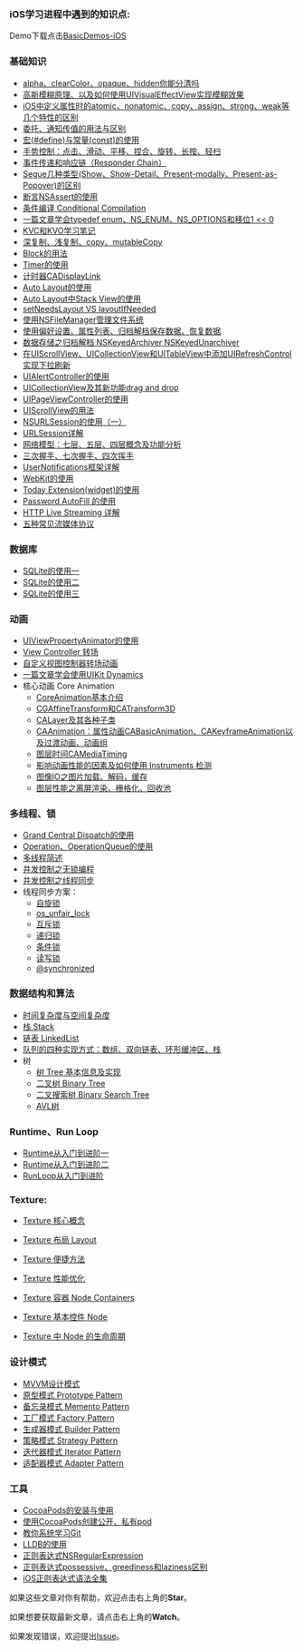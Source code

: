 ### iOS学习进程中遇到的知识点:
Demo下载点击[BasicDemos-iOS](https://github.com/pro648/BasicDemos-iOS)

### 基础知识


- [alpha、clearColor、opaque、hidden你能分清吗](https://github.com/pro648/tips/blob/master/sources/alpha%E3%80%81clearColor%E3%80%81opaque%E3%80%81hidden%E4%BD%A0%E8%83%BD%E5%88%86%E6%B8%85%E5%90%97.md)
- [高斯模糊原理、以及如何使用UIVisualEffectView实现模糊效果](https://github.com/pro648/tips/blob/master/sources/%E9%AB%98%E6%96%AF%E6%A8%A1%E7%B3%8A%E5%8E%9F%E7%90%86%E3%80%81%E4%BB%A5%E5%8F%8A%E5%A6%82%E4%BD%95%E4%BD%BF%E7%94%A8UIVisualEffectView%E5%AE%9E%E7%8E%B0%E6%A8%A1%E7%B3%8A%E6%95%88%E6%9E%9C.md)
- [iOS中定义属性时的atomic、nonatomic、copy、assign、strong、weak等几个特性的区别](https://github.com/pro648/tips/blob/master/sources/iOS%E4%B8%AD%E5%AE%9A%E4%B9%89%E5%B1%9E%E6%80%A7%E6%97%B6%E7%9A%84atomic%E3%80%81nonatomic%E3%80%81copy%E3%80%81assign%E3%80%81strong%E3%80%81weak%E7%AD%89%E5%87%A0%E4%B8%AA%E7%89%B9%E6%80%A7%E7%9A%84%E5%8C%BA%E5%88%AB.md)
- [委托、通知传值的用法与区别](https://github.com/pro648/tips/blob/master/sources/%E5%A7%94%E6%89%98%E3%80%81%E9%80%9A%E7%9F%A5%E4%BC%A0%E5%80%BC%E7%9A%84%E7%94%A8%E6%B3%95%E4%B8%8E%E5%8C%BA%E5%88%AB.md)
- [宏(#define)与常量(const)的使用](https://github.com/pro648/tips/blob/master/sources/%E5%AE%8F(%23define)%E4%B8%8E%E5%B8%B8%E9%87%8F(const)%E7%9A%84%E4%BD%BF%E7%94%A8.md)
- [手势控制：点击、滑动、平移、捏合、旋转、长按、轻扫](https://github.com/pro648/tips/blob/master/sources/%E6%89%8B%E5%8A%BF%E6%8E%A7%E5%88%B6%EF%BC%9A%E7%82%B9%E5%87%BB%E3%80%81%E6%BB%91%E5%8A%A8%E3%80%81%E5%B9%B3%E7%A7%BB%E3%80%81%E6%8D%8F%E5%90%88%E3%80%81%E6%97%8B%E8%BD%AC%E3%80%81%E9%95%BF%E6%8C%89%E3%80%81%E8%BD%BB%E6%89%AB.md)
- [事件传递和响应链（Responder Chain）](https://github.com/pro648/tips/blob/master/sources/%E4%BA%8B%E4%BB%B6%E4%BC%A0%E9%80%92%E5%92%8C%E5%93%8D%E5%BA%94%E9%93%BE%EF%BC%88Responder%20Chain%EF%BC%89.md)
- [Segue几种类型(Show、Show-Detail、Present-modally、Present-as-Popover)的区别](https://github.com/pro648/tips/blob/master/sources/Segue%E5%87%A0%E7%A7%8D%E7%B1%BB%E5%9E%8B(Show%E3%80%81Show-Detail%E3%80%81Present-modally%E3%80%81Present-as-Popover)%E7%9A%84%E5%8C%BA%E5%88%AB.md)
- [断言NSAssert的使用](https://github.com/pro648/tips/blob/master/sources/%E6%96%AD%E8%A8%80NSAssert%E7%9A%84%E4%BD%BF%E7%94%A8.md)
- [条件编译 Conditional Compilation](https://github.com/pro648/tips/blob/master/sources/%E6%9D%A1%E4%BB%B6%E7%BC%96%E8%AF%91%20Conditional%20Compilation.md)
- [一篇文章学会typedef enum、NS_ENUM、NS_OPTIONS和移位1 << 0](https://github.com/pro648/tips/blob/master/sources/%E4%B8%80%E7%AF%87%E6%96%87%E7%AB%A0%E5%AD%A6%E4%BC%9Atypedef%20enum%E3%80%81NS_ENUM%E3%80%81NS_OPTIONS%E5%92%8C%E7%A7%BB%E4%BD%8D1%20%3C%3C%200.md)
- [KVC和KVO学习笔记](https://github.com/pro648/tips/blob/master/sources/KVC%E5%92%8CKVO%E5%AD%A6%E4%B9%A0%E7%AC%94%E8%AE%B0.md)
- [深复制、浅复制、copy、mutableCopy](https://github.com/pro648/tips/blob/master/sources/%E6%B7%B1%E5%A4%8D%E5%88%B6%E3%80%81%E6%B5%85%E5%A4%8D%E5%88%B6%E3%80%81copy%E3%80%81mutableCopy.md)
- [Block的用法](https://github.com/pro648/tips/blob/master/sources/Block%E7%9A%84%E7%94%A8%E6%B3%95.md)
- [Timer的使用](https://github.com/pro648/tips/blob/master/sources/Timer%E7%9A%84%E4%BD%BF%E7%94%A8.md)
- [计时器CADisplayLink](https://github.com/pro648/tips/blob/master/sources/%E8%AE%A1%E6%97%B6%E5%99%A8CADisplayLink.md)
- [Auto Layout的使用](https://github.com/pro648/tips/blob/master/sources/Auto%20Layout%E7%9A%84%E4%BD%BF%E7%94%A8.md)
- [Auto Layout中Stack View的使用](https://github.com/pro648/tips/blob/master/sources/Auto%20Layout%E4%B8%ADStack%20View%E7%9A%84%E4%BD%BF%E7%94%A8.md)
- [setNeedsLayout VS layoutIfNeeded](https://github.com/pro648/tips/blob/master/sources/setNeedsLayout%20VS%20layoutIfNeeded.md)
- [使用NSFileManager管理文件系统](https://github.com/pro648/tips/blob/master/sources/%E4%BD%BF%E7%94%A8NSFileManager%E7%AE%A1%E7%90%86%E6%96%87%E4%BB%B6%E7%B3%BB%E7%BB%9F.md)
- [使用偏好设置、属性列表、归档解档保存数据、恢复数据](https://github.com/pro648/tips/blob/master/sources/%E4%BD%BF%E7%94%A8%E5%81%8F%E5%A5%BD%E8%AE%BE%E7%BD%AE%E3%80%81%E5%B1%9E%E6%80%A7%E5%88%97%E8%A1%A8%E3%80%81%E5%BD%92%E6%A1%A3%E8%A7%A3%E6%A1%A3%E4%BF%9D%E5%AD%98%E6%95%B0%E6%8D%AE%E3%80%81%E6%81%A2%E5%A4%8D%E6%95%B0%E6%8D%AE.md)
- [数据存储之归档解档 NSKeyedArchiver NSKeyedUnarchiver](https://github.com/pro648/tips/blob/master/sources/%E6%95%B0%E6%8D%AE%E5%AD%98%E5%82%A8%E4%B9%8B%E5%BD%92%E6%A1%A3%E8%A7%A3%E6%A1%A3%20NSKeyedArchiver%20NSKeyedUnarchiver.md)
- [在UIScrollView、UICollectionView和UITableView中添加UIRefreshControl实现下拉刷新](https://github.com/pro648/tips/blob/master/sources/%E5%9C%A8UIScrollView%E3%80%81UICollectionView%E5%92%8CUITableView%E4%B8%AD%E6%B7%BB%E5%8A%A0UIRefreshControl%E5%AE%9E%E7%8E%B0%E4%B8%8B%E6%8B%89%E5%88%B7%E6%96%B0.md)
- [UIAlertController的使用](https://github.com/pro648/tips/blob/master/sources/UIAlertController%E7%9A%84%E4%BD%BF%E7%94%A8.md)
- [UICollectionView及其新功能drag and drop](https://github.com/pro648/tips/blob/master/sources/UICollectionView%E5%8F%8A%E5%85%B6%E6%96%B0%E5%8A%9F%E8%83%BDdrag%20and%20drop.md)
- [UIPageViewController的使用](https://github.com/pro648/tips/blob/master/sources/UIPageViewController%E7%9A%84%E4%BD%BF%E7%94%A8.md)
- [UIScrollView的用法](https://github.com/pro648/tips/blob/master/sources/UIScrollView%E7%9A%84%E7%94%A8%E6%B3%95.md)
- [NSURLSession的使用（一）](https://github.com/pro648/tips/blob/master/sources/NSURLSession%E7%9A%84%E4%BD%BF%E7%94%A8%EF%BC%88%E4%B8%80%EF%BC%89.md)
- [URLSession详解](https://github.com/pro648/tips/blob/master/sources/URLSession%E8%AF%A6%E8%A7%A3.md)
- [网络模型：七层、五层、四层概念及功能分析](https://github.com/pro648/tips/blob/master/sources/%E7%BD%91%E7%BB%9C%E6%A8%A1%E5%9E%8B%EF%BC%9A%E4%B8%83%E5%B1%82%E3%80%81%E4%BA%94%E5%B1%82%E3%80%81%E5%9B%9B%E5%B1%82%E6%A6%82%E5%BF%B5%E5%8F%8A%E5%8A%9F%E8%83%BD%E5%88%86%E6%9E%90.md)
- [三次握手、七次握手、四次挥手](https://github.com/pro648/tips/blob/master/sources/%E4%B8%89%E6%AC%A1%E6%8F%A1%E6%89%8B%E3%80%81%E4%B8%83%E6%AC%A1%E6%8F%A1%E6%89%8B%E3%80%81%E5%9B%9B%E6%AC%A1%E6%8C%A5%E6%89%8B.md)
- [UserNotifications框架详解](https://github.com/pro648/tips/blob/master/sources/UserNotifications%E6%A1%86%E6%9E%B6%E8%AF%A6%E8%A7%A3.md)
- [WebKit的使用](https://github.com/pro648/tips/blob/master/sources/WebKit%E7%9A%84%E4%BD%BF%E7%94%A8.md)
- [Today Extension(widget)的使用](https://github.com/pro648/tips/blob/master/sources/Today%20Extension(widget)%E7%9A%84%E4%BD%BF%E7%94%A8.md)
- [Password AutoFill 的使用](https://github.com/pro648/tips/blob/master/sources/Password%20AutoFill%20%E7%9A%84%E4%BD%BF%E7%94%A8.md)
- [HTTP Live Streaming 详解](https://github.com/pro648/tips/blob/master/sources/HTTP%20Live%20Streaming%20%E8%AF%A6%E8%A7%A3.md)
- [五种常见流媒体协议](https://github.com/pro648/tips/blob/master/sources/%E4%BA%94%E7%A7%8D%E5%B8%B8%E8%A7%81%E6%B5%81%E5%AA%92%E4%BD%93%E5%8D%8F%E8%AE%AE.md)

### 数据库

- [SQLite的使用一](https://github.com/pro648/tips/blob/master/sources/SQLite%E7%9A%84%E4%BD%BF%E7%94%A8%E4%B8%80.md)
- [SQLite的使用二](https://github.com/pro648/tips/blob/master/sources/SQLite%E7%9A%84%E4%BD%BF%E7%94%A8%E4%BA%8C.md)
- [SQLite的使用三](https://github.com/pro648/tips/blob/master/sources/SQLite%E7%9A%84%E4%BD%BF%E7%94%A8%E4%B8%89.md)

### 动画

- [UIViewPropertyAnimator的使用](https://github.com/pro648/tips/blob/master/sources/UIViewPropertyAnimator%E7%9A%84%E4%BD%BF%E7%94%A8.md)
- [View Controller 转场](https://github.com/pro648/tips/blob/master/sources/View%20Controller%20%E8%BD%AC%E5%9C%BA.md)
- [自定义视图控制器转场动画](https://github.com/pro648/tips/blob/master/sources/%E8%87%AA%E5%AE%9A%E4%B9%89%E8%A7%86%E5%9B%BE%E6%8E%A7%E5%88%B6%E5%99%A8%E8%BD%AC%E5%9C%BA%E5%8A%A8%E7%94%BB.md)
- [一篇文章学会使用UIKit Dynamics](https://github.com/pro648/tips/blob/master/sources/%E4%B8%80%E7%AF%87%E6%96%87%E7%AB%A0%E5%AD%A6%E4%BC%9A%E4%BD%BF%E7%94%A8UIKit%20Dynamics.md)
- 核心动画 Core Animation
  - [CoreAnimation基本介绍](https://github.com/pro648/tips/blob/master/sources/CoreAnimation%E5%9F%BA%E6%9C%AC%E4%BB%8B%E7%BB%8D.md)
  - [CGAffineTransform和CATransform3D](https://github.com/pro648/tips/blob/master/sources/CGAffineTransform%E5%92%8CCATransform3D.md)
  - [CALayer及其各种子类](https://github.com/pro648/tips/blob/master/sources/CALayer%E5%8F%8A%E5%85%B6%E5%90%84%E7%A7%8D%E5%AD%90%E7%B1%BB.md)
  - [CAAnimation：属性动画CABasicAnimation、CAKeyframeAnimation以及过渡动画、动画组](https://github.com/pro648/tips/blob/master/sources/CAAnimation%EF%BC%9A%E5%B1%9E%E6%80%A7%E5%8A%A8%E7%94%BBCABasicAnimation%E3%80%81CAKeyframeAnimation%E4%BB%A5%E5%8F%8A%E8%BF%87%E6%B8%A1%E5%8A%A8%E7%94%BB%E3%80%81%E5%8A%A8%E7%94%BB%E7%BB%84.md)
  - [图层时间CAMediaTiming](https://github.com/pro648/tips/blob/master/sources/%E5%9B%BE%E5%B1%82%E6%97%B6%E9%97%B4CAMediaTiming.md)
  - [影响动画性能的因素及如何使用 Instruments 检测](https://github.com/pro648/tips/blob/master/sources/%E5%BD%B1%E5%93%8D%E5%8A%A8%E7%94%BB%E6%80%A7%E8%83%BD%E7%9A%84%E5%9B%A0%E7%B4%A0%E5%8F%8A%E5%A6%82%E4%BD%95%E4%BD%BF%E7%94%A8%20Instruments%20%E6%A3%80%E6%B5%8B.md)
  - [图像IO之图片加载、解码，缓存](https://github.com/pro648/tips/blob/master/sources/%E5%9B%BE%E5%83%8FIO%E4%B9%8B%E5%9B%BE%E7%89%87%E5%8A%A0%E8%BD%BD%E3%80%81%E8%A7%A3%E7%A0%81%EF%BC%8C%E7%BC%93%E5%AD%98.md)
  - [图层性能之离屏渲染、栅格化、回收池](https://github.com/pro648/tips/blob/master/sources/%E5%9B%BE%E5%B1%82%E6%80%A7%E8%83%BD%E4%B9%8B%E7%A6%BB%E5%B1%8F%E6%B8%B2%E6%9F%93%E3%80%81%E6%A0%85%E6%A0%BC%E5%8C%96%E3%80%81%E5%9B%9E%E6%94%B6%E6%B1%A0.md)

### 多线程、锁

- [Grand Central Dispatch的使用](https://github.com/pro648/tips/blob/master/sources/Grand%20Central%20Dispatch%E7%9A%84%E4%BD%BF%E7%94%A8.md)
- [Operation、OperationQueue的使用](https://github.com/pro648/tips/blob/master/sources/Operation%E3%80%81OperationQueue%E7%9A%84%E4%BD%BF%E7%94%A8.md)
- [多线程简述](https://github.com/pro648/tips/blob/master/sources/%E5%A4%9A%E7%BA%BF%E7%A8%8B%E7%AE%80%E8%BF%B0.md)
- [并发控制之无锁编程](https://github.com/pro648/tips/blob/master/sources/%E5%B9%B6%E5%8F%91%E6%8E%A7%E5%88%B6%E4%B9%8B%E6%97%A0%E9%94%81%E7%BC%96%E7%A8%8B.md)
- [并发控制之线程同步](https://github.com/pro648/tips/blob/master/sources/%E5%B9%B6%E5%8F%91%E6%8E%A7%E5%88%B6%E4%B9%8B%E7%BA%BF%E7%A8%8B%E5%90%8C%E6%AD%A5.md)
- 线程同步方案：
  - [自旋锁](https://github.com/pro648/tips/blob/master/sources/%E7%BA%BF%E7%A8%8B%E5%90%8C%E6%AD%A5%E4%B9%8B%E8%87%AA%E6%97%8B%E9%94%81.md)
  - [os_unfair_lock](https://github.com/pro648/tips/blob/master/sources/%E7%BA%BF%E7%A8%8B%E5%90%8C%E6%AD%A5%E4%B9%8Bos_unfair_lock.md)
  - [互斥锁](https://github.com/pro648/tips/blob/master/sources/%E7%BA%BF%E7%A8%8B%E5%90%8C%E6%AD%A5%E4%B9%8B%E4%BA%92%E6%96%A5%E9%94%81.md)
  - [递归锁](https://github.com/pro648/tips/blob/master/sources/%E7%BA%BF%E7%A8%8B%E5%90%8C%E6%AD%A5%E4%B9%8B%E9%80%92%E5%BD%92%E9%94%81.md)
  - [条件锁](https://github.com/pro648/tips/blob/master/sources/%E7%BA%BF%E7%A8%8B%E5%90%8C%E6%AD%A5%E4%B9%8B%E6%9D%A1%E4%BB%B6%E9%94%81.md)
  - [读写锁](https://github.com/pro648/tips/blob/master/sources/%E7%BA%BF%E7%A8%8B%E5%90%8C%E6%AD%A5%E4%B9%8B%E8%AF%BB%E5%86%99%E9%94%81.md)
  - [@synchronized](https://github.com/pro648/tips/blob/master/sources/%E7%BA%BF%E7%A8%8B%E5%90%8C%E6%AD%A5%E4%B9%8B%40synchronized.md)

### 数据结构和算法

- [时间复杂度与空间复杂度](https://github.com/pro648/tips/blob/master/sources/%E6%97%B6%E9%97%B4%E5%A4%8D%E6%9D%82%E5%BA%A6%E4%B8%8E%E7%A9%BA%E9%97%B4%E5%A4%8D%E6%9D%82%E5%BA%A6.md)
- [栈 Stack](https://github.com/pro648/tips/blob/master/sources/%E6%A0%88%20Stack.md)
- [链表 LinkedList](https://github.com/pro648/tips/blob/master/sources/%E9%93%BE%E8%A1%A8%20LinkedList.md)
- [队列的四种实现方式：数组、双向链表、环形缓冲区、栈](https://github.com/pro648/tips/blob/master/sources/%E9%98%9F%E5%88%97%E7%9A%84%E5%9B%9B%E7%A7%8D%E5%AE%9E%E7%8E%B0%E6%96%B9%E5%BC%8F%EF%BC%9A%E6%95%B0%E7%BB%84%E3%80%81%E5%8F%8C%E5%90%91%E9%93%BE%E8%A1%A8%E3%80%81%E7%8E%AF%E5%BD%A2%E7%BC%93%E5%86%B2%E5%8C%BA%E3%80%81%E6%A0%88.md)
- 树
  - [树 Tree 基本信息及实现](https://github.com/pro648/tips/blob/master/sources/%E6%A0%91%20Tree%20%E5%9F%BA%E6%9C%AC%E4%BF%A1%E6%81%AF%E5%8F%8A%E5%AE%9E%E7%8E%B0.md)
  - [二叉树 Binary Tree](https://github.com/pro648/tips/blob/master/sources/%E4%BA%8C%E5%8F%89%E6%A0%91%20Binary%20Tree.md)
  - [二叉搜索树 Binary Search Tree](https://github.com/pro648/tips/blob/master/sources/%E4%BA%8C%E5%8F%89%E6%90%9C%E7%B4%A2%E6%A0%91%20Binary%20Search%20Tree.md)
  - [AVL树](https://github.com/pro648/tips/blob/master/sources/AVL%E6%A0%91.md)

### Runtime、Run Loop

- [Runtime从入门到进阶一](https://github.com/pro648/tips/blob/master/sources/Runtime%E4%BB%8E%E5%85%A5%E9%97%A8%E5%88%B0%E8%BF%9B%E9%98%B6%E4%B8%80.md)
- [Runtime从入门到进阶二](https://github.com/pro648/tips/blob/master/sources/Runtime%E4%BB%8E%E5%85%A5%E9%97%A8%E5%88%B0%E8%BF%9B%E9%98%B6%E4%BA%8C.md)
- [RunLoop从入门到进阶](https://github.com/pro648/tips/blob/master/sources/RunLoop%E4%BB%8E%E5%85%A5%E9%97%A8%E5%88%B0%E8%BF%9B%E9%98%B6.md)


### Texture:

- [Texture 核心概念](https://github.com/pro648/tips/blob/master/sources/Texture%20%E6%A0%B8%E5%BF%83%E6%A6%82%E5%BF%B5.md)

- [Texture 布局 Layout](https://github.com/pro648/tips/blob/master/sources/Texture%20%E5%B8%83%E5%B1%80%20Layout.md)

- [Texture 便捷方法](https://github.com/pro648/tips/blob/master/sources/Texture%20%E4%BE%BF%E6%8D%B7%E6%96%B9%E6%B3%95.md)
- [Texture 性能优化](https://github.com/pro648/tips/blob/master/sources/Texture%20%E6%80%A7%E8%83%BD%E4%BC%98%E5%8C%96.md)
- [Texture 容器 Node Containers](https://github.com/pro648/tips/blob/master/sources/Texture%20%E5%AE%B9%E5%99%A8%20Node%20Containers.md)
- [Texture 基本控件 Node](https://github.com/pro648/tips/blob/master/sources/Texture%20%E5%9F%BA%E6%9C%AC%E6%8E%A7%E4%BB%B6%20Node.md)

- [Texture 中 Node 的生命周期](https://github.com/pro648/tips/blob/master/sources/Texture%20%E4%B8%AD%20Node%20%E7%9A%84%E7%94%9F%E5%91%BD%E5%91%A8%E6%9C%9F.md)

### 设计模式

- [MVVM设计模式](https://github.com/pro648/tips/blob/master/sources/MVVM%E8%AE%BE%E8%AE%A1%E6%A8%A1%E5%BC%8F.md)
- [原型模式 Prototype Pattern](https://github.com/pro648/tips/blob/master/sources/%E5%8E%9F%E5%9E%8B%E6%A8%A1%E5%BC%8F%20Prototype%20Pattern.md)
- [备忘录模式 Memento Pattern](https://github.com/pro648/tips/blob/master/sources/%E5%A4%87%E5%BF%98%E5%BD%95%E6%A8%A1%E5%BC%8F%20Memento%20Pattern.md)
- [工厂模式 Factory Pattern](https://github.com/pro648/tips/blob/master/sources/%E5%B7%A5%E5%8E%82%E6%A8%A1%E5%BC%8F%20Factory%20Pattern.md)
- [生成器模式 Builder Pattern](https://github.com/pro648/tips/blob/master/sources/%E7%94%9F%E6%88%90%E5%99%A8%E6%A8%A1%E5%BC%8F%20Builder%20Pattern.md)
- [策略模式 Strategy Pattern](https://github.com/pro648/tips/blob/master/sources/%E7%AD%96%E7%95%A5%E6%A8%A1%E5%BC%8F%20Strategy%20Pattern.md)
- [迭代器模式 Iterator Pattern](https://github.com/pro648/tips/blob/master/sources/%E8%BF%AD%E4%BB%A3%E5%99%A8%E6%A8%A1%E5%BC%8F%20Iterator%20Pattern.md)
- [适配器模式 Adapter Pattern](https://github.com/pro648/tips/blob/master/sources/%E9%80%82%E9%85%8D%E5%99%A8%E6%A8%A1%E5%BC%8F%20Adapter%20Pattern.md)


### 工具

- [CocoaPods的安装与使用](https://github.com/pro648/tips/blob/master/sources/CocoaPods%E7%9A%84%E5%AE%89%E8%A3%85%E4%B8%8E%E4%BD%BF%E7%94%A8.md)
- [使用CocoaPods创建公开、私有pod](https://github.com/pro648/tips/blob/master/sources/%E4%BD%BF%E7%94%A8CocoaPods%E5%88%9B%E5%BB%BA%E5%85%AC%E5%BC%80%E3%80%81%E7%A7%81%E6%9C%89pod.md)
- [教你系统学习Git](https://github.com/pro648/tips/blob/master/sources/%E6%95%99%E4%BD%A0%E7%B3%BB%E7%BB%9F%E5%AD%A6%E4%B9%A0Git.md)
- [LLDB的使用](https://github.com/pro648/tips/blob/master/sources/LLDB%E7%9A%84%E4%BD%BF%E7%94%A8.md)
- [正则表达式NSRegularExpression](https://github.com/pro648/tips/blob/master/sources/%E6%AD%A3%E5%88%99%E8%A1%A8%E8%BE%BE%E5%BC%8FNSRegularExpression.md)
- [正则表达式possessive、greediness和laziness区别](https://github.com/pro648/tips/blob/master/sources/%E6%AD%A3%E5%88%99%E8%A1%A8%E8%BE%BE%E5%BC%8Fpossessive%E3%80%81greediness%E5%92%8Claziness%E5%8C%BA%E5%88%AB.md)
- [iOS正则表达式语法全集](https://github.com/pro648/tips/blob/master/sources/iOS%E6%AD%A3%E5%88%99%E8%A1%A8%E8%BE%BE%E5%BC%8F%E8%AF%AD%E6%B3%95%E5%85%A8%E9%9B%86.md)



如果这些文章对你有帮助，欢迎点击右上角的**Star**。

如果想要获取最新文章，请点击右上角的**Watch**。

如果发现错误，欢迎提出[Issue](https://github.com/pro648/tips/issues)。